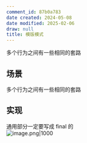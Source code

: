 ```yaml
---
comment_id: 87b0a783
date created: 2024-05-08
date modified: 2025-02-06
draw: null
title: 模版模式
---
```

多个行为之间有一些相同的套路

<!-- more -->

## 场景

多个行为之间有一些相同的套路

## 实现

通用部分一定要写成 final 的  
![image.png|1000](https://imagehosting4picgo.oss-cn-beijing.aliyuncs.com/imagehosting/fix-dir%2Fpicgo%2Fpicgo-clipboard-images%2F2024%2F05%2F09%2F23-39-11-c27755e663ca566630ecb4898b28a7b2-20240509233910-6add08.png)
